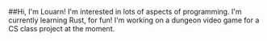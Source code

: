##Hi, I'm Louarn!
I'm interested in lots of aspects of programming.
I'm currently learning Rust, for fun!
I'm working on a dungeon video game for a CS class project at the moment.

<!---
L0UARN/L0UARN is a ✨ special ✨ repository because its `README.md` (this file) appears on your GitHub profile.
You can click the Preview link to take a look at your changes.
--->
